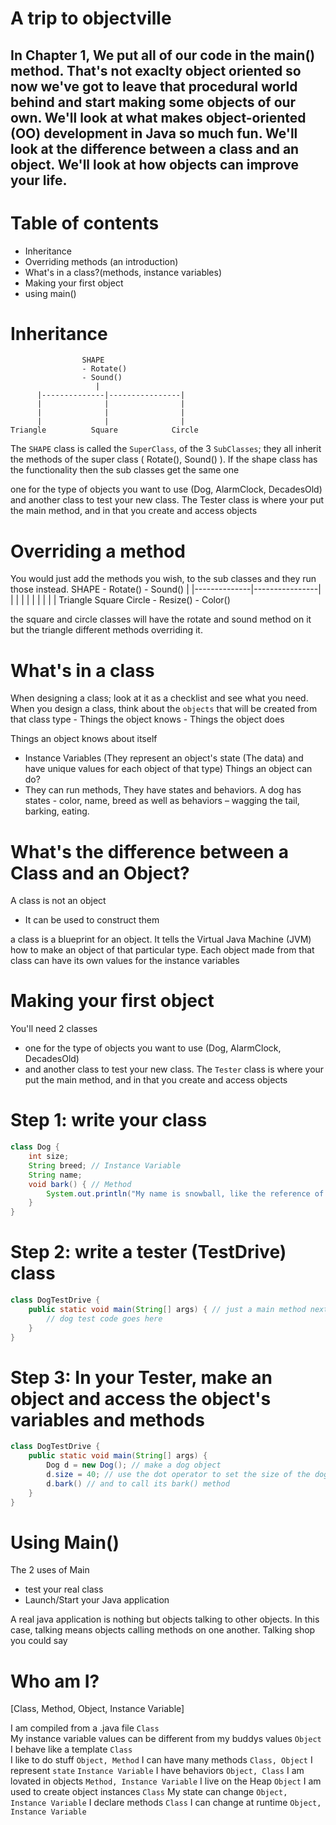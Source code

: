 # A trip to objectville 


## In Chapter 1, We put all of our code in the main() method. That's not exaclty object oriented so now we've got to leave that procedural world behind and start making some objects of our own. We'll look at what makes object-oriented (OO) development in Java so much fun. We'll look at the difference between a class and an object. We'll look at how objects can improve your life. 

# Table of contents 
 - Inheritance 
 - Overriding methods (an introduction)
 - What's in a class?(methods, instance variables)
 - Making your first object 
 - using main()


 # Inheritance 
                    SHAPE
                    - Rotate()
                    - Sound()
                       |
          |--------------|----------------|
          |              |                |
          |              |                |
          |              |                |
    Triangle          Square            Circle

The `SHAPE` class is called the `SuperClass`, of the 3 `SubClasses`; they all inherit the methods of the super class ( Rotate(), Sound() ). 
If the shape class has the functionality then the sub classes get the same one

one for the type of objects you want to use (Dog, AlarmClock, DecadesOld)
and another class to test your new class. The Tester class is where your put the main method, and in that you create and access objects

# Overriding a method

You would just add the methods you wish, to the sub classes and they run those instead.
                    SHAPE
                    - Rotate()
                    - Sound()
                       |
          |--------------|----------------|
          |              |                |
          |              |                |
          |              |                |
    Triangle          Square            Circle
    - Resize()
    - Color()

the square and circle classes will have the rotate and sound method on it but the triangle different methods overriding it. 

# What's in a class

When designing a class; look at it as a checklist and see what you need.
When you design a class, think about the `objects` that will be created from that class type
    - Things the object knows
    - Things the object does

Things an object knows about itself
- Instance Variables (They represent an object's state (The data) and have unique values for each object of that type)
Things an object can do? 
- They can run methods, They have states and behaviors. A dog has states - color, name, breed as well as behaviors – wagging the tail, barking, eating.

# What's the difference between a Class and an Object?

A class is not an object
- It can be used to construct them

a class is a blueprint for an object. It tells the Virtual Java Machine (JVM) how to make an object of that particular type. Each object made from that class can have its own values for the instance variables 

# Making your first object 

You'll need 2 classes
- one for the type of objects you want to use (Dog, AlarmClock, DecadesOld)
- and another class to test your new class. The `Tester` class is where your put the main method, and in that you create and access objects

# Step 1: write your class

``` java 
class Dog {
    int size;
    String breed; // Instance Variable
    String name;
    void bark() { // Method
        System.out.println("My name is snowball, like the reference of the dog from Rick and Morty")
    }
}
```

# Step 2: write a tester (TestDrive) class

``` java 
class DogTestDrive {
    public static void main(String[] args) { // just a main method next step will have code in it
        // dog test code goes here
    }
}

```

# Step 3: In your Tester, make an object and access the object's variables and methods
``` java 
class DogTestDrive {
    public static void main(String[] args) {
        Dog d = new Dog(); // make a dog object
        d.size = 40; // use the dot operator to set the size of the dog
        d.bark() // and to call its bark() method
    }
}
```

# Using Main()

The 2 uses of Main 
- test your real class
- Launch/Start your Java application

A real java application is nothing but objects talking to other objects. In this case, talking means objects calling methods on one another.
Talking shop you could say 

# Who am I?

[Class, Method, Object, Instance Variable]

I am compiled from a .java file                                                 `Class`          
My instance variable values can be different from my buddys values              `Object`
I behave like a template                                                        `Class`    
I like to do stuff                                                              `Object, Method`
I can have many methods                                                         `Class, Object`
I represent `state`                                                             `Instance Variable`
I have behaviors                                                                `Object, Class`
I am lovated in objects                                                         `Method, Instance Variable`
I live on the Heap                                                              `Object`
I am used to create object instances                                            `Class`
My state can change                                                             `Object, Instance Variable`
I declare methods                                                               `Class`
I can change at runtime                                                         `Object, Instance Variable`


